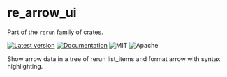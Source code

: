 # re_arrow_ui

Part of the [`rerun`](https://github.com/rerun-io/rerun) family of crates.

[![Latest version](https://img.shields.io/crates/v/re_arrow_ui.svg)](https://crates.io/crates/re_arrow_ui)
[![Documentation](https://docs.rs/re_arrow_ui/badge.svg)](https://docs.rs/re_arrow_ui)
![MIT](https://img.shields.io/badge/license-MIT-blue.svg)
![Apache](https://img.shields.io/badge/license-Apache-blue.svg)

Show arrow data in a tree of rerun list_items and format arrow with syntax highlighting.
